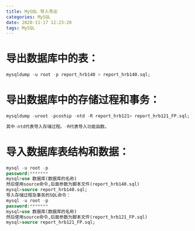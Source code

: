 ```yaml
---
title: MySQL 导入导出
categories: MySQL
date: 2020-11-17 12:23:20
tags: MySQL
---
```

<!-- toc -->

# 导出数据库中的表：

```sql
mysqldump -u root -p report_hrb140 > report_hrb140.sql;
```



# 导出数据库中的存储过程和事务：

```sql
mysqldump -uroot -pcoship -ntd -R report_hrb121> report_hrb121_FP.sql;

其中-ntd代表导入存储过程。-R代表导入功能函数。
```



# 导入数据库表结构和数据：

```sql
mysql -u root -p
password:*******
mysql>use 数据库(数据库的名称)
然后使用source命令,后面参数为脚本文件(report_hrb140.sql)
mysql>source report_hrb140.sql;
导入存储过程及事务的SQL命令：
mysql -u root -p
password:*******
mysql>use 数据库(数据库的名称)
然后使用source命令,后面参数为脚本文件(report_hrb121_FP.sql)
mysql>source report_hrb121_FP.sql;
```

